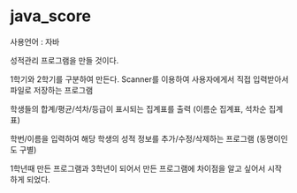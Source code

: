 # java_score


사용언어 : 자바

성적관리 프로그램을 만들 것이다.


1학기와 2학기를 구분하여 만든다. Scanner를 이용하여 사용자에게서 직접 입력받아서 파일로 저장하는 프로그램

학생들의 합계/평균/석차/등급이 표시되는 집계표를 출력 (이름순 집계표, 석차순 집계표)

학번/이름을 입력하여 해당 학생의 성적 정보를 추가/수정/삭제하는 프로그램 (동명이인도 구별)


1학년때 만든 프로그램과 3학년이 되어서 만든 프로그램에 차이점을 알고 싶어서 시작하게 되었다.
